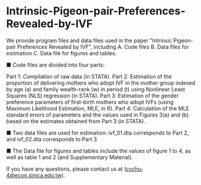 # Intrinsic-Pigeon-pair-Preferences-Revealed-by-IVF

We provide program files and data files used in the paper "Intrinsic Pigeon-pair Preferences Revealed by IVF", including
A. Code files 
B. Data files for estimation 
C. Data file for figures and tables. 

■	Code files are divided into four parts: 

Part 1: Compilation of raw data (in STATA). 
Part 2: Estimation of the proportion of delivering mothers who adopt IVF in the mother group indexed by age (a) and family wealth-rank (w) in period (t) using Nonlinear Least Squares (NLS) regression (in STATA). 
Part 3: Estimation of the gender preference parameters of first-birth mothers who adopt IVFs (using Maximum Likelihood Estimation, MLE, in R). 
Part 4: Calculation of the MLE standard errors of parameters and the values used in Figures 3(a) and (b) based on the estimates obtained from Part 3 (in STATA). 

■ Two data files are used for estimation: 
ivf_01.dta corresponds to Part 2, and 
ivf_02.dta corresponds to Part 3

■	The Data file for figures and tables include the values of figure 1 to 4, as well as table 1 and 2 (and Supplementary Material). 

If you have any questions, please contact us at (cychu-4@econ.sinica.edu.tw).
